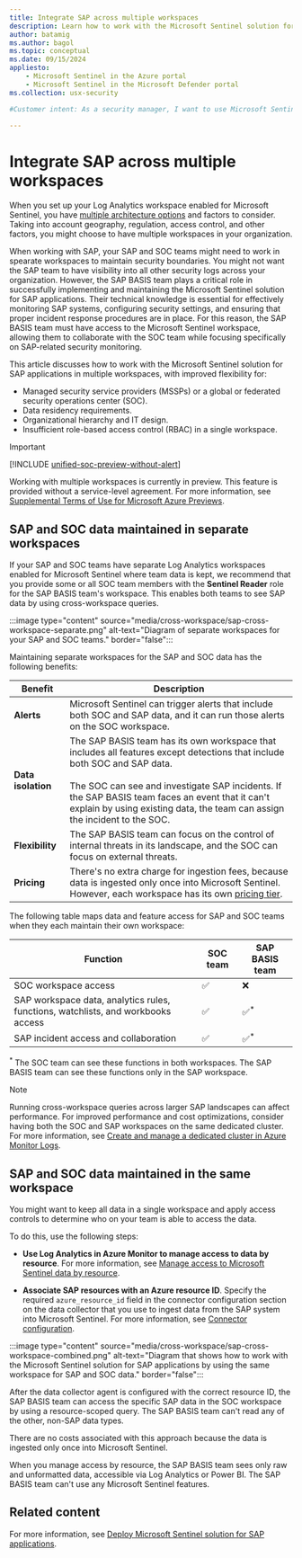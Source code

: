 ```yaml
---
title: Integrate SAP across multiple workspaces
description: Learn how to work with the Microsoft Sentinel solution for SAP applications in multiple workspaces for different deployment scenarios.
author: batamig
ms.author: bagol
ms.topic: conceptual
ms.date: 09/15/2024
appliesto:
    - Microsoft Sentinel in the Azure portal
    - Microsoft Sentinel in the Microsoft Defender portal
ms.collection: usx-security

#Customer intent: As a security manager, I want to use Microsoft Sentinel for SAP applications across multiple workspaces so that I can ensure compliance with data residency requirements and facilitate collaboration between SOC and SAP teams.

---
```


# Integrate SAP across multiple workspaces

When you set up your Log Analytics workspace enabled for Microsoft Sentinel, you have [multiple architecture options](/azure/azure-monitor/logs/workspace-design?toc=/azure/sentinel/TOC.json&bc=/azure/sentinel/breadcrumb/toc.json) and factors to consider. Taking into account geography, regulation, access control, and other factors, you might choose to have multiple workspaces in your organization.

When working with SAP, your SAP and SOC teams might need to work in spearate workspaces to maintain security boundaries. You might not want the SAP team to have visibility into all other security logs across your organization. However, the SAP BASIS team plays a critical role in successfully implementing and maintaining the Microsoft Sentinel solution for SAP applications. Their technical knowledge is essential for effectively monitoring SAP systems, configuring security settings, and ensuring that proper incident response procedures are in place. For this reason, the SAP BASIS team must have access to the Microsoft Sentinel workspace, allowing them to collaborate with the SOC team while focusing specifically on SAP-related security monitoring.

This article discusses how to work with the Microsoft Sentinel solution for SAP applications in multiple workspaces, with improved flexibility for:

- Managed security service providers (MSSPs) or a global or federated security operations center (SOC).
- Data residency requirements.
- Organizational hierarchy and IT design.
- Insufficient role-based access control (RBAC) in a single workspace.

> [!IMPORTANT]
> [!INCLUDE [unified-soc-preview-without-alert](../includes/unified-soc-preview-without-alert.md)]
> 
> Working with multiple workspaces is currently in preview. This feature is provided without a service-level agreement. For more information, see [Supplemental Terms of Use for Microsoft Azure Previews](https://azure.microsoft.com/support/legal/preview-supplemental-terms/).

## SAP and SOC data maintained in separate workspaces

If your SAP and SOC teams have separate Log Analytics workspaces enabled for Microsoft Sentinel where team data is kept, we recommend that you provide some or all SOC team members with the **Sentinel Reader** role for the SAP BASIS team's workspace. This enables both teams to see SAP data by using cross-workspace queries.

:::image type="content" source="media/cross-workspace/sap-cross-workspace-separate.png" alt-text="Diagram of separate workspaces for your SAP and SOC teams." border="false":::

Maintaining separate workspaces for the SAP and SOC data has the following benefits:

|Benefit  |Description  |
|---------|---------|
|**Alerts**     |   Microsoft Sentinel can trigger alerts that include both SOC and SAP data, and it can run those alerts on the SOC workspace.  |
|**Data isolation**     |   The SAP BASIS team has its own workspace that includes all features except detections that include both SOC and SAP data.   <br><br>The SOC can see and investigate SAP incidents. If the SAP BASIS team faces an event that it can't explain by using existing data, the team can assign the incident to the SOC.   |
|**Flexibility**     |   The SAP BASIS team can focus on the control of internal threats in its landscape, and the SOC can focus on external threats.     |
|**Pricing**     |  There's no extra charge for ingestion fees, because data is ingested only once into Microsoft Sentinel. However, each workspace has its own [pricing tier](../design-your-workspace-architecture.md#step-5-collecting-any-non-soc-data).       |

The following table maps data and feature access for SAP and SOC teams when they each maintain their own workspace:

|Function  |SOC team  |SAP BASIS team  |
|---------|---------|---------|
|SOC workspace access     | &#x2705;         | &#10060;     |
|SAP workspace data, analytics rules, functions, watchlists, and workbooks access     | &#x2705;         | &#x2705;<sup>*</sup>         |
|SAP incident access and collaboration     | &#x2705;          | &#x2705;<sup>*</sup>          |

<sup>*</sup> The SOC team can see these functions in both workspaces. The SAP BASIS team can see these functions only in the SAP workspace.

> [!NOTE]
> Running cross-workspace queries across larger SAP landscapes can affect performance. For improved performance and cost optimizations, consider having both the SOC and SAP workspaces on the same dedicated cluster. For more information, see [Create and manage a dedicated cluster in Azure Monitor Logs](/azure/azure-monitor/logs/logs-dedicated-clusters?tabs=cli#cluster-pricing-model).

## SAP and SOC data maintained in the same workspace

You might want to keep all data in a single workspace and apply access controls to determine who on your team is able to access the data.

To do this, use the following steps:

- **Use Log Analytics in Azure Monitor to manage access to data by resource**. For more information, see [Manage access to Microsoft Sentinel data by resource](../resource-context-rbac.md).

- **Associate SAP resources with an Azure resource ID**. Specify the required `azure_resource_id` field in the connector configuration section on the data collector that you use to ingest data from the SAP system into Microsoft Sentinel. For more information, see [Connector configuration](reference-systemconfig-json.md#connector-configuration).

:::image type="content" source="media/cross-workspace/sap-cross-workspace-combined.png" alt-text="Diagram that shows how to work with the Microsoft Sentinel solution for SAP applications by using the same workspace for SAP and SOC data." border="false":::

After the data collector agent is configured with the correct resource ID, the SAP BASIS team can access the specific SAP data in the SOC workspace by using a resource-scoped query. The SAP BASIS team can't read any of the other, non-SAP data types.

There are no costs associated with this approach because the data is ingested only once into Microsoft Sentinel.

When you manage access by resource, the SAP BASIS team sees only raw and unformatted data, accessible via Log Analytics or Power BI. The SAP BASIS team can't use any Microsoft Sentinel features.

## Related content

For more information, see [Deploy Microsoft Sentinel solution for SAP applications](deployment-overview.md).
